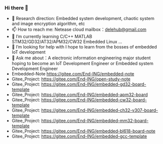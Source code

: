 ### Hi there 👋
- 🌱 Research direction: Embedded system development, chaotic system and image encryption algorithm, etc
- 📫 How to reach me: Netease cloud mailbox：delehub@gmail.com
- 🌱 I’m currently learning  C/C++ MATLAB STM32/GD32/AT32/APM32/CW32 Embedded Linux ...
- 🤔 I’m looking for help with I hope to learn from the bosses of embedded IoT development
- 💬 Ask me about：A electronic information engineering major student hoping to become an IoT Development Engineer or Embedded system Development Engineer
- Embedded-Note https://gitee.com/End-ING/embedded-note
- Gitee_Project: https://gitee.com/End-ING/open-study-note
- Gitee_Project: https://gitee.com/End-ING/embedded-gd32-board-template
- Gitee_Project: https://gitee.com/End-ING/embedded-apm32-board
- Gitee_Project: https://gitee.com/End-ING/embedded-cw32-board-template
- Gitee_Project: https://gitee.com/End-ING/embedded-ch32-v307-board-template
- Gitee_Project: https://gitee.com/End-ING/embedded-mm32-board-template
- Gitee_Project: https://gitee.com/End-ING/embedded-bl618-board-note
- Gitee_Project: https://gitee.com/End-ING/embedded-gcc-template

